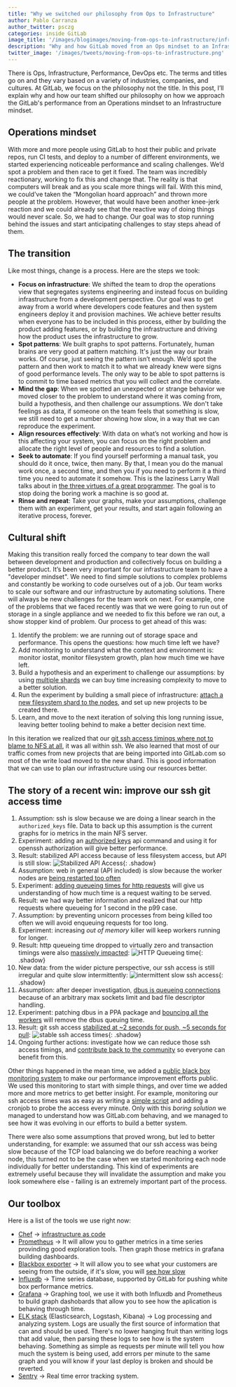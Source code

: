 ```yaml
---
title: "Why we switched our philosophy from Ops to Infrastructure"
author: Pablo Carranza
author_twitter: psczg
categories: inside GitLab
image_title: '/images/blogimages/moving-from-ops-to-infrastructure/infrastructure-cover-image.jpg'
description: "Why and how GitLab moved from an Ops mindset to an Infrastructure mindset"
twitter_image: '/images/tweets/moving-from-ops-to-infrastructure.png'
---
```


There is Ops, Infrastructure, Performance, DevOps etc. The terms and titles go on and they vary based on a
variety of industries, companies, and cultures. At GitLab, we focus on the philosophy not the title. In this
post, I’ll explain why and how our team shifted our philosophy on how we approach the GitLab's performance
from an Operations mindset to an Infrastructure mindset.

<!-- more -->

## Operations mindset

With more and more people using GitLab to host their public and private repos, run CI tests, and deploy to a
number of different environments, we started experiencing noticeable performance and scaling challenges. We’d spot a problem and then race to get it fixed.
The team was incredibly reactionary, working to fix this and change that. The reality is that computers will
break and as you scale more things will fail. With this mind, we could’ve
taken the “Mongolian hoard approach” and thrown more people at the problem. However, that would have been
another knee-jerk reaction and we could already see that the reactive way of doing things would never scale.
So, we had to change. Our goal was to stop running behind the issues and start anticipating challenges to
stay steps ahead of them.

## The transition

Like most things, change is a process. Here are the steps we took:

* **Focus on infrastructure**: We shifted the team to drop the operations view that segregates systems engineering and instead focus on building infrastructure from a development perspective. Our goal was to get away from a world where developers code features and then system engineers deploy it and provision machines. We achieve better results when everyone has to be included in this process, either by building the product adding features, or by building the infrastructure and driving how the product uses the infrastructure to grow.
* **Spot patterns**: We built graphs to spot patterns. Fortunately, human brains are very good at pattern matching. It's just the way our brain works. Of course, just seeing the pattern isn’t enough. We’d spot the pattern and then work to match it to what we already knew were signs of good performance levels. The only way to be able to spot patterns is to commit to time based metrics that you will collect and the correlate.
* **Mind the gap**: When we spotted an unexpected or strange behavior we moved closer to the problem to understand where it was coming from, build a hypothesis, and then challenge our assumptions. We don't take feelings as data, if someone on the team feels that something is slow, we still need to get a number showing how slow, in a way that we can reproduce the experiment.
* **Align resources effectively**: With data on what’s not working and how is this affecting your system, you can focus on the right problem and allocate the right level of people and resources to find a solution.
* **Seek to automate**: If you find yourself performing a manual task, you should do it once, twice, then many. By that, I mean you do the manual work once, a second time, and then you if you need to perform it a third time you need to automate it somehow. This is the laziness Larry Wall talks about in [the three virtues of a great programmer](http://threevirtues.com/). The goal is to stop doing the boring work a machine is so good at.
* **Rinse and repeat**: Take your graphs, make your assumptions, challenge them with an experiment, get your results, and start again following an iterative process, forever.

## Cultural shift

Making this transition really forced the company to tear down the wall between development and production and
collectively focus on building a better product. It’s been very important
for our infrastructure team to have a "developer mindset". We need to find simple solutions to complex problems
and constantly be working to code ourselves out of a job.
Our team works to scale our software and our infrastructure by automating solutions.
There will always be new challenges for the team work on next.
For example, one of the problems that we faced recently was that we were going to run out
of storage in a single appliance and we needed to fix this before we ran out, a show stopper kind of problem.
Our process to get ahead of this was:

1. Identify the problem: we are running out of storage space and performance. This opens the questions: how much time left we have?
1. Add monitoring to understand what the context and environment is: monitor iostat, monitor filesystem growth, plan how much time we have left.
1. Build a hypothesis and an experiment to challenge our assumptions: by using [multiple shards](https://gitlab.com/gitlab-com/infrastructure/issues/139) we can buy time increasing complexity to move to a better solution.
1. Run the experiment by building a small piece of infrastructure: [attach a new filesystem shard to the nodes](https://gitlab.com/gitlab-com/infrastructure/issues/192), and set up new projects to be created there.
1. Learn, and move to the next iteration of solving this long running issue, leaving better tooling behind to make a better decision next time.

In this iteration we realized that our [git ssh access timings where not to blame to NFS at all](https://gitlab.com/gitlab-com/infrastructure/issues/59#note_13488035), it was all within ssh.
We also learned that most of our traffic comes from new projects that are being imported into GitLab.com so most of the write load moved to the new shard. This is good information that we can use to plan our infrastructure using our resources better.

## The story of a recent win: improve our ssh git access time

1. Assumption: ssh is slow because we are doing a linear search in the `authorized_keys` file. Data to back up this assumption is the current graphs for io metrics in the main NFS server.
1. Experiment: adding an [authorized keys](https://gitlab.com/gitlab-com/operations/issues/99) api command and using it for openssh authorization will give better performance.
1. Result: stabilized API access because of less filesystem access, but API is still slow: ![Stabilized API Access](/images/blogimages/moving-from-ops-to-infrastructure/grape-internal-allowed-timings.png){: .shadow}
1. Assumption: web in general (API included) is slow because the worker nodes are [being restarted too often](https://gitlab.com/gitlab-com/operations/issues/276)
1. Experiment: [adding queueing times for http requests](https://gitlab.com/gitlab-com/operations/issues/264) will give us understanding of how much time is a request waiting to be served.
1. Result: we had way better information and realized that our http requests where queueing for 1 second in the p99 case.
1. Assumption: by preventing unicorn processes from being killed too often we will avoid enqueuing requests for too long.
1. Experiment: increasing _out of memory_ killer will keep workers running for longer.
1. Result: http queueing time dropped to virtually zero and transaction timings were also [massively impacted](https://gitlab.com/gitlab-com/operations/issues/276#note_12353835): ![HTTP Queueing time](/images/blogimages/moving-from-ops-to-infrastructure/http-queue-timings.png){: .shadow}
1. New data: from the wider picture perspective, our ssh access is still irregular and quite slow intermittently: ![intermittent slow ssh access](/images/blogimages/moving-from-ops-to-infrastructure/slow-ssh-access.png){: .shadow}
1. Assumption: after deeper investigation, [dbus is queueing connections](https://gitlab.com/gitlab-com/infrastructure/issues/290#note_13536786) because of an arbitrary max sockets limit and bad file descriptor handling.
1. Experiment: patching dbus in a PPA package and [bouncing all the workers](https://gitlab.com/gitlab-com/infrastructure/issues/290#note_13607928) will remove the dbus queuing time.
1. Result: git ssh access [stabilized at ~2 seconds for push, ~5 seconds for pull](https://gitlab.com/gitlab-com/infrastructure/issues/290#note_13613187): ![stable ssh access times](/images/blogimages/moving-from-ops-to-infrastructure/stable-ssh-access.png){: .shadow}
1. Ongoing further actions: investigate how we can reduce those ssh access timings, and [contribute back to the community](https://gitlab.com/gitlab-com/infrastructure/issues/290#note_13613213) so everyone can benefit from this.

Other things happened in the mean time, we added a [public black box monitoring system](http://monitor.gitlab.net/) to make our performance improvement efforts public. We used this monitoring to start with simple things, and over time we added more and more metrics to get better insight.
For example, monitoring our ssh access times was as easy as writing a [simple script](https://gitlab.com/gitlab-org/gitlab-monitor) and adding a cronjob to probe the access every minute. Only with this _boring solution_ we managed to understand how was GitLab.com behaving, and we managed to see how it was evolving in our efforts to build a better system.

There were also some assumptions that proved wrong, but led to better understanding, for example: we assumed that our ssh access was being slow because of the TCP load balancing we do before reaching a worker node, this turned not to be the case when we started monitoring each node individually for better understanding.
This kind of experiments are extremely useful because they will invalidate the assumption and make you look somewhere else - failing is an extremely important part of the process.

## Our toolbox

Here is a list of the tools we use right now:

- [Chef](https://www.chef.io/chef/) &#8594; [infrastructure as code](https://www.thoughtworks.com/es/insights/blog/infrastructure-code-reason-smile)
- [Prometheus](https://github.com/prometheus) &#8594; It will allow you to gather metrics in a time series provinding good exploration tools. Then graph those metrics in grafana building dashboards.
- [Blackbox exporter](https://github.com/prometheus/blackbox_exporter) &#8594; It will allow you to see what your customers are seeing from the outside, if it's slow, you will [see how slow](http://monitor.gitlab.net/dashboard/db/gitlab-status)
- [Influxdb](https://influxdata.com/) &#8594; Time series database, supported by GitLab for pushing white box performance metrics.
- [Grafana](http://grafana.org/) &#8594; Graphing tool, we use it with both Influxdb and Prometheus to build graph dashobards that allow you to see how the aplication is behaving through time.
- [ELK stack](https://www.elastic.co/webinars/introduction-elk-stack) (Elasticsearch, Logstash, Kibana) &#8594; Log processing and analyzing system. Logs are usually the first source of information that can and should be used. There's no lower hanging fruit than writing logs that add value, then parsing these logs to see how is the system behaving. Something as simple as requests per minute will tell you how much the system is being used, add errors per minute to the same graph and you will know if your last deploy is broken and should be reverted.
- [Sentry](https://getsentry.com/welcome/) &#8594; Real time error tracking system.
